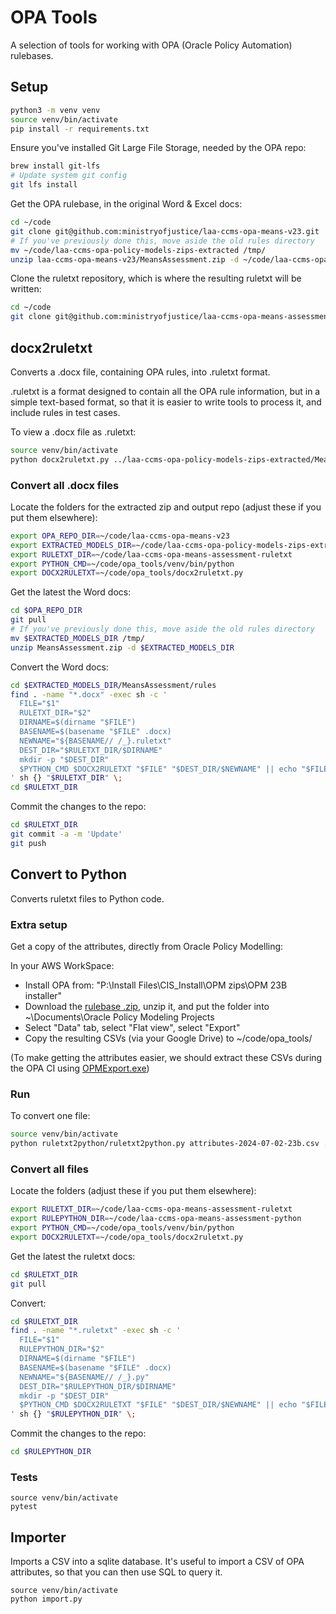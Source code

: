 # OPA Tools

A selection of tools for working with OPA (Oracle Policy Automation) rulebases.

## Setup

```sh
python3 -m venv venv
source venv/bin/activate
pip install -r requirements.txt
```

Ensure you've installed Git Large File Storage, needed by the OPA repo:
```sh
brew install git-lfs
# Update system git config
git lfs install
```

Get the OPA rulebase, in the original Word & Excel docs:

```sh
cd ~/code
git clone git@github.com:ministryofjustice/laa-ccms-opa-means-v23.git
# If you've previously done this, move aside the old rules directory
mv ~/code/laa-ccms-opa-policy-models-zips-extracted /tmp/
unzip laa-ccms-opa-means-v23/MeansAssessment.zip -d ~/code/laa-ccms-opa-policy-models-zips-extracted
```

Clone the ruletxt repository, which is where the resulting ruletxt will be written:

```sh
cd ~/code
git clone git@github.com:ministryofjustice/laa-ccms-opa-means-assessment-ruletxt
```

## docx2ruletxt

Converts a .docx file, containing OPA rules, into .ruletxt format.

.ruletxt is a format designed to contain all the OPA rule information, but in a simple text-based format, so that it is easier to write tools to process it, and include rules in test cases.

To view a .docx file as .ruletxt:

```sh
source venv/bin/activate
python docx2ruletxt.py ../laa-ccms-opa-policy-models-zips-extracted/MeansAssessment/Rules/LAR/LAR\ System\ Rules.docx
```

### Convert all .docx files

Locate the folders for the extracted zip and output repo (adjust these if you put them elsewhere):

```sh
export OPA_REPO_DIR=~/code/laa-ccms-opa-means-v23
export EXTRACTED_MODELS_DIR=~/code/laa-ccms-opa-policy-models-zips-extracted
export RULETXT_DIR=~/code/laa-ccms-opa-means-assessment-ruletxt
export PYTHON_CMD=~/code/opa_tools/venv/bin/python
export DOCX2RULETXT=~/code/opa_tools/docx2ruletxt.py
```

Get the latest the Word docs:
```sh
cd $OPA_REPO_DIR
git pull
# If you've previously done this, move aside the old rules directory
mv $EXTRACTED_MODELS_DIR /tmp/
unzip MeansAssessment.zip -d $EXTRACTED_MODELS_DIR
```

Convert the Word docs:

```sh
cd $EXTRACTED_MODELS_DIR/MeansAssessment/rules
find . -name "*.docx" -exec sh -c '
  FILE="$1"
  RULETXT_DIR="$2"
  DIRNAME=$(dirname "$FILE")
  BASENAME=$(basename "$FILE" .docx)
  NEWNAME="${BASENAME// /_}.ruletxt"
  DEST_DIR="$RULETXT_DIR/$DIRNAME"
  mkdir -p "$DEST_DIR"
  $PYTHON_CMD $DOCX2RULETXT "$FILE" "$DEST_DIR/$NEWNAME" || echo "$FILE"
' sh {} "$RULETXT_DIR" \;
cd $RULETXT_DIR
```

Commit the changes to the repo:

```sh
cd $RULETXT_DIR
git commit -a -m 'Update'
git push
```


## Convert to Python

Converts ruletxt files to Python code.

### Extra setup

Get a copy of the attributes, directly from Oracle Policy Modelling:

In your AWS WorkSpace:
* Install OPA from: "P:\Install Files\CIS_Install\OPM zips\OPM 23B installer"
* Download the [rulebase .zip](https://github.com/ministryofjustice/laa-ccms-opa-means-v23/blob/main/MeansAssessment.zip), unzip it, and put the folder into ~\Documents\Oracle Policy Modeling Projects
* Select "Data" tab, select "Flat view", select "Export"
* Copy the resulting CSVs (via your Google Drive) to ~/code/opa_tools/

(To make getting the attributes easier, we should extract these CSVs during the OPA CI using [OPMExport.exe](https://documentation.custhelp.com/euf/assets/devdocs/unversioned/IntelligentAdvisor/en/Content/Guides/Use_Intelligent_Advisor/Command_line_tools/Export_data_model_from_command_line.htm))


### Run

To convert one file:

```sh
source venv/bin/activate
python ruletxt2python/ruletxt2python.py attributes-2024-07-02-23b.csv ../laa-ccms-opa-means-assessment-ruletxt/Work\ Package\ 1/WP1._\(1-7\).ruletxt
```

### Convert all files

Locate the folders (adjust these if you put them elsewhere):

```sh
export RULETXT_DIR=~/code/laa-ccms-opa-means-assessment-ruletxt
export RULEPYTHON_DIR=~/code/laa-ccms-opa-means-assessment-python
export PYTHON_CMD=~/code/opa_tools/venv/bin/python
export DOCX2RULETXT=~/code/opa_tools/docx2ruletxt.py
```

Get the latest the ruletxt docs:
```sh
cd $RULETXT_DIR
git pull
```

Convert:

```sh
cd $RULETXT_DIR
find . -name "*.ruletxt" -exec sh -c '
  FILE="$1"
  RULEPYTHON_DIR="$2"
  DIRNAME=$(dirname "$FILE")
  BASENAME=$(basename "$FILE" .docx)
  NEWNAME="${BASENAME// /_}.py"
  DEST_DIR="$RULEPYTHON_DIR/$DIRNAME"
  mkdir -p "$DEST_DIR"
  $PYTHON_CMD $DOCX2RULETXT "$FILE" "$DEST_DIR/$NEWNAME" || echo "$FILE"
' sh {} "$RULEPYTHON_DIR" \;
```

Commit the changes to the repo:

```sh
cd $RULEPYTHON_DIR
```

### Tests

```
source venv/bin/activate
pytest
```

## Importer

Imports a CSV into a sqlite database. It's useful to import a CSV of OPA attributes, so that you can then use SQL to query it.

```
source venv/bin/activate
python import.py
```
